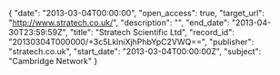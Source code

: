 {
  "date": "2013-03-04T00:00:00", 
  "open_access": true, 
  "target_url": "http://www.stratech.co.uk/", 
  "description": "", 
  "end_date": "2013-04-30T23:59:59Z", 
  "title": "Stratech Scientific Ltd", 
  "record_id": "20130304T000000/+3c5LklniXjhPhbYpC2VWQ==", 
  "publisher": "stratech.co.uk", 
  "start_date": "2013-03-04T00:00:00Z", 
  "subject": "Cambridge Network"
}

